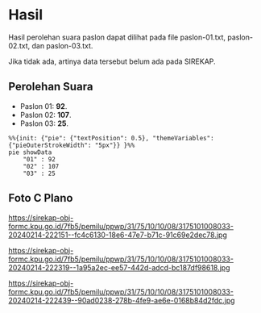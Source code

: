 # Hasil

Hasil perolehan suara paslon dapat dilihat pada file paslon-01.txt, paslon-02.txt, dan paslon-03.txt.

Jika tidak ada, artinya data tersebut belum ada pada SIREKAP.

## Perolehan Suara

 * Paslon 01: **92**.
 * Paslon 02: **107**.
 * Paslon 03: **25**.

```mermaid
%%{init: {"pie": {"textPosition": 0.5}, "themeVariables": {"pieOuterStrokeWidth": "5px"}} }%%
pie showData
    "01" : 92
    "02" : 107
    "03" : 25
```
## Foto C Plano

https://sirekap-obj-formc.kpu.go.id/7fb5/pemilu/ppwp/31/75/10/10/08/3175101008033-20240214-222151--fc4c6130-18e6-47e7-b71c-91c69e2dec78.jpg

https://sirekap-obj-formc.kpu.go.id/7fb5/pemilu/ppwp/31/75/10/10/08/3175101008033-20240214-222319--1a95a2ec-ee57-442d-adcd-bc187df98618.jpg

https://sirekap-obj-formc.kpu.go.id/7fb5/pemilu/ppwp/31/75/10/10/08/3175101008033-20240214-222439--90ad0238-278b-4fe9-ae6e-0168b84d2fdc.jpg
